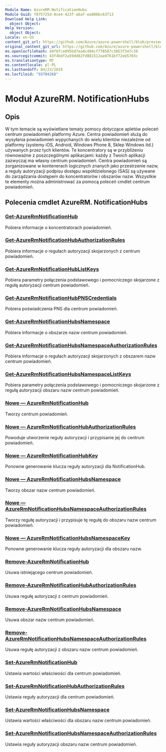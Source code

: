 ```yaml
---
Module Name: AzureRM.NotificationHubs
Module Guid: f875725d-8ce4-423f-a6af-ea880bc63f13
Download Help Link:
  object Object: 
Help Version:
  object Object: 
Locale: en-US
content_git_url: https://github.com/Azure/azure-powershell/blob/preview/src/ResourceManager/NotificationHubs/Commands.NotificationHubs/help/AzureRM.NotificationHubs.md
original_content_git_url: https://github.com/Azure/azure-powershell/blob/preview/src/ResourceManager/NotificationHubs/Commands.NotificationHubs/help/AzureRM.NotificationHubs.md
ms.openlocfilehash: e9f6fce095bd7ea4c494cf778587c3853f347c38
ms.sourcegitcommit: 43f4bdf2a59dd82fd881512aa9761bf72eb5703c
ms.translationtype: MT
ms.contentlocale: pl-PL
ms.lasthandoff: 04/23/2019
ms.locfileid: "93704268"
---
```

# Moduł AzureRM. NotificationHubs
## Opis
W tym temacie są wyświetlane tematy pomocy dotyczące apletów poleceń centrum powiadomień platformy Azure. Centra powiadomień służą do wysyłania powiadomień wypychanych do wielu klientów niezależnie od platformy (systemy iOS, Android, Windows Phone 8, Sklep Windows itd.) używanych przez tych klientów. Te koncentratory są w przybliżeniu równoważne z poszczególnymi aplikacjami: każdy z Twoich aplikacji zazwyczaj ma własny centrum powiadomień. Centra powiadomień są zorganizowane w kontenerach logicznych znanych jako przestrzenie nazw, a reguły autoryzacji podpisu dostępu współdzielonego (SAS) są używane do zarządzania dostępem do koncentratorów i obszarów nazw. Wszystkie te elementy można administrować za pomocą poleceń cmdlet centrum powiadomień.

## Polecenia cmdlet AzureRM. NotificationHubs
### [Get-AzureRmNotificationHub](Get-AzureRmNotificationHub.md)
Pobiera informacje o koncentratorach powiadomień.

### [Get-AzureRmNotificationHubAuthorizationRules](Get-AzureRmNotificationHubAuthorizationRules.md)
Pobiera informacje o regułach autoryzacji skojarzonych z centrum powiadomień.

### [Get-AzureRmNotificationHubListKeys](Get-AzureRmNotificationHubListKeys.md)
Pobiera parametry połączenia podstawowego i pomocniczego skojarzone z regułą autoryzacji centrum powiadomień.

### [Get-AzureRmNotificationHubPNSCredentials](Get-AzureRmNotificationHubPNSCredentials.md)
Pobiera poświadczenia PNS dla centrum powiadomień.

### [Get-AzureRmNotificationHubsNamespace](Get-AzureRmNotificationHubsNamespace.md)
Pobiera informacje o obszarze nazw centrum powiadomień.

### [Get-AzureRmNotificationHubsNamespaceAuthorizationRules](Get-AzureRmNotificationHubsNamespaceAuthorizationRules.md)
Pobiera informacje o regułach autoryzacji skojarzonych z obszarem nazw centrum powiadomień.

### [Get-AzureRmNotificationHubsNamespaceListKeys](Get-AzureRmNotificationHubsNamespaceListKeys.md)
Pobiera parametry połączenia podstawowego i pomocniczego skojarzone z regułą autoryzacji obszaru nazw centrum powiadomień.

### [Nowe — AzureRmNotificationHub](New-AzureRmNotificationHub.md)
Tworzy centrum powiadomień.

### [Nowe — AzureRmNotificationHubAuthorizationRules](New-AzureRmNotificationHubAuthorizationRules.md)
Powoduje utworzenie reguły autoryzacji i przypisanie jej do centrum powiadomień.

### [Nowe — AzureRmNotificationHubKey](New-AzureRmNotificationHubKey.md)
Ponowne generowanie klucza reguły autoryzacji dla NotificationHub.

### [Nowe — AzureRmNotificationHubsNamespace](New-AzureRmNotificationHubsNamespace.md)
Tworzy obszar nazw centrum powiadomień.

### [Nowe — AzureRmNotificationHubsNamespaceAuthorizationRules](New-AzureRmNotificationHubsNamespaceAuthorizationRules.md)
Tworzy regułę autoryzacji i przypisuje tę regułę do obszaru nazw centrum powiadomień.

### [Nowe — AzureRmNotificationHubsNamespaceKey](New-AzureRmNotificationHubsNamespaceKey.md)
Ponowne generowanie klucza reguły autoryzacji dla obszaru nazw.

### [Remove-AzureRmNotificationHub](Remove-AzureRmNotificationHub.md)
Usuwa istniejącego centrum powiadomień.

### [Remove-AzureRmNotificationHubAuthorizationRules](Remove-AzureRmNotificationHubAuthorizationRules.md)
Usuwa regułę autoryzacji z centrum powiadomień.

### [Remove-AzureRmNotificationHubsNamespace](Remove-AzureRmNotificationHubsNamespace.md)
Usuwa obszar nazw centrum powiadomień.

### [Remove-AzureRmNotificationHubsNamespaceAuthorizationRules](Remove-AzureRmNotificationHubsNamespaceAuthorizationRules.md)
Usuwa regułę autoryzacji z obszaru nazw centrum powiadomień.

### [Set-AzureRmNotificationHub](Set-AzureRmNotificationHub.md)
Ustawia wartości właściwości dla centrum powiadomień.

### [Set-AzureRmNotificationHubAuthorizationRules](Set-AzureRmNotificationHubAuthorizationRules.md)
Ustawia reguły autoryzacji dla centrum powiadomień.

### [Set-AzureRmNotificationHubsNamespace](Set-AzureRmNotificationHubsNamespace.md)
Ustawia wartości właściwości dla obszaru nazw centrum powiadomień.

### [Set-AzureRmNotificationHubsNamespaceAuthorizationRules](Set-AzureRmNotificationHubsNamespaceAuthorizationRules.md)
Ustawia reguły autoryzacji obszaru nazw centrum powiadomień.

